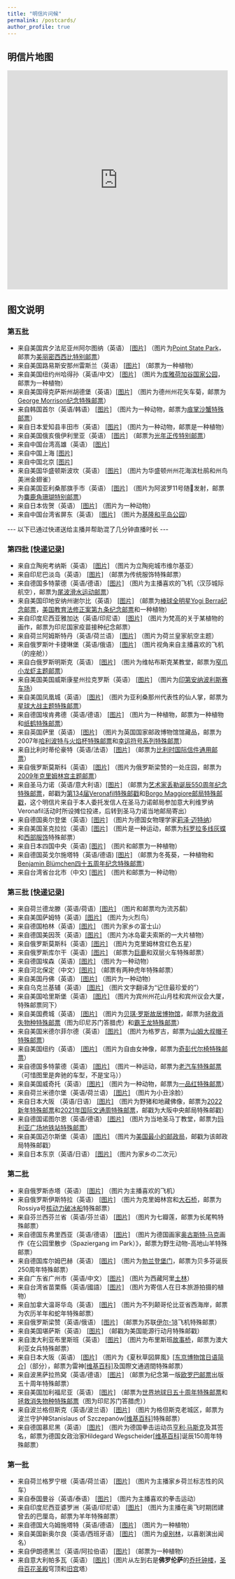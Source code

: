 ```yaml
---
title: "明信片问候"
permalink: /postcards/
author_profile: true
---
```


## 明信片地图

<iframe style="max-width: 100%" frameborder="no" border="0" marginwidth="0" marginheight="0" width="100%" height="500px" src="https://huolitangzhu.github.io/Postcards_Map/index.html"> </iframe>

## 图文说明

### 第五批

 * 来自美国宾夕法尼亚州阿尔图纳（英语） [[图片]](/images/postcards/USA22.jpg) （图片为[Point State Park](https://www.dcnr.pa.gov/StateParks/FindAPark/PointStatePark/Pages/default.aspx)，邮票为[美丽密西西比特别邮票](https://store.usps.com/store/product/buy-stamps/mighty-mississippi-stamps-S_580304)）
 * 来自美国路易斯安那州雷斯兰（英语） [[图片]](/images/postcards/USA21.jpg) （邮票为一种植物）
 * 来自美国纽约州哈得孙（英语/中文） [[图片]](/images/postcards/USA20.jpg) （图片为[库雅荷加谷国家公园](https://baike.baidu.com/item/%E5%BA%93%E9%9B%85%E8%8D%B7%E5%8A%A0%E8%B0%B7%E5%9B%BD%E5%AE%B6%E5%85%AC%E5%9B%AD/15275303)，邮票为一种植物）
 * 来自美国得克萨斯州胡德堡（英语）[[图片]](/images/postcards/USA19.jpg) （图片为德州州花矢车菊，邮票为[George Morrison纪念特殊邮票]([https://about.usps.com/newsroom/national-releases/2022/0803-usps-buzz-lightyear-forever-stamp.htm](https://store.usps.com/store/product/buy-stamps/george-morrison-stamps-S_481804))）
 * 来自韩国首尔（英语/韩语） [[图片]](/images/postcards/Korea.jpg) （图片为一种动物，邮票为[痕掌沙蟹特殊邮票](https://koreastamp.go.kr/sp/eg/speg0302.jsp?tbsmh15seqnum=3861&tbsmh01seqnum=4889)）
 * 来自日本爱知县丰田市（英语） [[图片]](/images/postcards/Japan6.jpg) （图片为一种动物，邮票是一种植物）
 * 来自美国俄亥俄伊利里亚（英语） [[图片]](/images/postcards/USA18.jpg) （邮票为[光年正传特别邮票](https://about.usps.com/newsroom/national-releases/2022/0803-usps-buzz-lightyear-forever-stamp.htm)）
 * 来自中国台湾高雄（英语） [[图片]](/images/postcards/Taiwan4.jpg)
 * 来自中国上海 [[图片]](/images/postcards/China_Shanghai.jpg)  
 * 来自中国北京 [[图片]](/images/postcards/China_Peking.jpg) 
 * 来自美国华盛顿斯波坎（英语） [[图片]](/images/postcards/USA17.jpg) （图片为华盛顿州州花海滨杜鹃和州鸟美洲金翅雀）
 * 来自美国亚利桑那旗手市（英语） [[图片]](/images/postcards/USA16.jpg) （图片为阿波罗11号随🚀发射，邮票为[麋鹿角珊瑚特别邮票](https://store.usps.com/store/product/buy-stamps/coral-reefs-postcard-stamp-S_745104)）
 * 来自日本佐贺（英语） [[图片]](/images/postcards/Japan5.jpg) （图片为一种动物）
 * 来自中国台湾省屏东（英语） [[图片]](/images/postcards/Taiwan3.jpg) （图片为[基隆和平岛公园](https://www.taiwan.net.tw/m1.aspx?sno=0001105&id=635)）

--- 以下已通过快递送给主播并帮助混了几分钟直播时长 ---

### 第四批 [[快递记录]](https://www.sf-express.com/we/ow/chn/sc/waybill/waybill-detail/SF1158016878133)

  * 来自立陶宛考纳斯（英语） [[图片]](/images/postcards/Lithuania.jpg) （图片为立陶宛城市维尔基亚）
  * 来自印尼巴淡岛（英语） [[图片]](/images/postcards/Indonesia3.jpg) （邮票为传统服饰特殊邮票）
  * 来自德国多特蒙德（英语/德语） [[图片]](/images/postcards/Germany13.jpg) （图片为主播喜欢的飞机（汉莎城际航空），邮票为[尾波滑水运动邮票](https://www.stamps-sieger.com/non-olympic-sports-wakeboarding-booklet-stamped-germany/)）
  * 来自美国印地安纳州谢尔比（英语） [[图片]](/images/postcards/USA15.jpg) （邮票为[棒球全明星Yogi Berra纪念邮票](https://about.usps.com/newsroom/national-releases/2021/0512ma-usps-will-celebrate-all-star-baseball-player-yogi-berra-with-a-forever-stamp.htm)，[美国教育法修正案第九条纪念邮票](https://about.usps.com/newsroom/national-releases/2022/0207ma-celebrating-the-50th-anniversary-of-title-ix.htm)和一种植物）
  * 来自印度尼西亚雅加达（英语/印尼语） [[图片]](/images/postcards/Indonesia2.jpg) （图片为梵高的关于某植物的画作，邮票为印尼国家疫苗接种纪念邮票）
  * 来自荷兰阿姆斯特丹（英语/荷兰语） [[图片]](/images/postcards/Holland4.jpg) （图片为荷兰皇家航空主题）
  * 来自俄罗斯叶卡捷琳堡（英语/俄语） [[图片]](/images/postcards/Russia7.jpg) （图片视角来自主播喜欢的飞机（的座舱））
  * 来自白俄罗斯明斯克（英语） [[图片]](/images/postcards/Belarus.jpg) （图片为维帖布斯克某教堂，邮票为[窄爪小龙虾主题邮票](https://colnect.com/en/stamps/stamp/856967-Narrow-clawed_Crayfish_Astacus_leptodactylus-Wildlife_in_Belarusian_Wetlands_2019-Belarus)）
  * 来自美国美国威斯康星州拉克罗斯（英语） [[图片]](/images/postcards/USA14.jpg) （图片为[印第安纳波利斯赛车场](https://baike.baidu.com/item/%E5%8D%B0%E7%AC%AC%E5%AE%89%E7%BA%B3%E6%B3%A2%E5%88%A9%E6%96%AF%E8%B5%9B%E8%BD%A6%E5%9C%BA/1967899)）
  * 来自美国凤凰城（英语） [[图片]](/images/postcards/USA13.jpg) （图片为亚利桑那州代表性的仙人掌，邮票为[星球大战主题特殊邮票](/images/postcards/Germany12.jpg)）
  * 来自德国埃肯弗德（英语/德语） [[图片]](/images/postcards/Germany12.jpg) （图片为一种植物，邮票为一种植物和[纸鹤特殊邮票](https://shop.deutschepost.de/markenset-brieftaube-briefmarke-zu-0-85-eur-10er-set)）
  * 来自英国萨里（英语） [[图片]](/images/postcards/UK.jpg) （图片为英国国家邮政博物馆馆藏品，邮票为2007年[哈利波特与火焰杯特殊邮票](https://www.collectgbstamps.co.uk/downloads/pdf/pb4411%20Harry%20Potter.pdf)和[幸运符号系列特殊邮票](https://www.collectgbstamps.co.uk/downloads/pdf/pb2805%20Greetings%20Stamps.pdf)）
  * 来自比利时蒂伦豪特（英语/法语） [[图片]](/images/postcards/Belgium.jpg) （邮票为[比利时国际信件通用邮票](https://eshop.bpost.be/fr/products/sm-le-roi-philippe-timbres-monde?v=177)）
  * 来自俄罗斯莫斯科（英语） [[图片]](/images/postcards/Russia6.jpg) （图片为俄罗斯梁赞的一处庄园，邮票为[2009年克里姆林宫主题邮票](https://www.stampworld.com/stamps/Russia/Postage-stamps/g1586/)）
  * 来自圣马力诺（英语/意大利语）[[图片]](/images/postcards/SanMarino.jpg) （邮票为[艺术家丢勒诞辰550周年纪念特殊邮票](https://www.ufn.sm/en/cod-710-2021.html)，邮戳为[第134届Veronafil特殊邮戳](https://www.veronafil.it/immagini/fotodb.php?tipo=sezioni&idf=452)和[Borgo Maggiore邮局特殊邮戳](https://www.poste.sm/on-line/home/chi-siamo/uffici-postali/scheda46098293.html)，这个明信片来自于本人委托发信人在圣马力诺邮局参加意大利维罗纳Veronafil活动时所设摊位投递，后转到圣马力诺当地邮局寄出） 
  * 来自德国奥尔登堡（英语）[[图片]](/images/postcards/Germany11.jpg) （图片为德国女物理学家[莉泽·迈特纳](https://baike.sogou.com/m/fullLemma?lid=4894151)）
  * 来自美国圣克拉拉（英语）[[图片]](/images/postcards/USA12.jpg) （图片是一种运动，邮票为[科罗拉多线灰蝶](https://about.usps.com/newsroom/national-releases/2021/0301ma-colorado-hairstreak-butterfly-featured-on-new-stamp.htm)和[西部服饰](https://about.usps.com/newsroom/national-releases/2021/0723-new-western-wear-forever-stamps-now-available.pdf)特殊邮票）
  * 来自日本四国中央（英语) [[图片]](/images/postcards/Japan4.jpg) （图片和邮票为一种植物）
  * 来自德国英戈尔施塔特（英语/德语) [[图片]](/images/postcards/Germany10.jpg) （邮票为冬菟葵，一种植物和[Benjamin Blümchen四十五周年纪念特殊邮票](https://shop.deutschepost.de/benjamin-bluemchen-briefmarke-zu-0-85-eur-10er-bogen)）
  * 来自台湾省台北市（中文) [[图片]](/images/postcards/Taiwan2.jpg) （图片和邮票为一种动物）

### 第三批 [[快递记录]](https://htm.sf-express.com/hk/tc/dynamic_function/waybill/#search/bill-number/SF1137491985635)

  * 来自荷兰德龙滕（英语/荷语）[[图片]](/images/postcards/Holland3.jpg) （图片和邮票均为流苏鹬）
  * 来自美国萨姆特（英语）[[图片]](/images/postcards/USA11.jpg) （图片为火烈鸟）
  * 来自德国柏林（英语）[[图片]](/images/postcards/Germany9.jpg) （图片为家乡の富士山）
  * 来自德国美因茨（英语）[[图片]](/images/postcards/Germany8.jpg) （图片为冰岛霍夫索斯的一大片植物）
  * 来自俄罗斯莫斯科（英语）[[图片]](/images/postcards/Russia5.jpeg) （图片为克里姆林宫红色五星）
  * 来自俄罗斯库尔干（英语）[[图片]](/images/postcards/Russia4.jpeg) （邮票为[巨鹿](https://www.paleophilatelie.eu/description/stamps/russia_2020.html#megaloceros)和双层火车特殊邮票）
  * 来自德国埃森（英语）[[图片]](/images/postcards/Germany7.jpg) （图片为一种动物）
  * 来自河北保定（中文）[[图片]](/images/postcards/ChinaBaoding.jpg) （邮票有两种虎年特殊邮票）
  * 来自美国丹佛（英语） [[图片]](/images/postcards/USA10.jpg) （图片为一种动物）
  * 来自乌克兰基辅（英语） [[图片]](/images/postcards/Ukraine1.jpg) （图片文字翻译为“记住最珍爱的”）
  * 来自美国哈里斯堡（英语） [[图片]](/images/postcards/USA9.jpg) （图片为宾州州花山月桂和宾州议会大厦，特殊邮票同下）
  * 来自美国费城（英语） [[图片]](/images/postcards/USA8.jpg) （图片为[贝琪·罗斯故居博物馆](https://baike.baidu.com/item/%E8%B4%9D%E7%90%AA%C2%B7%E7%BD%97%E6%96%AF%E6%95%85%E5%B1%85/24176216)，邮票为[拯救消失物种特殊邮票](https://www.fws.gov/news/blog/index.cfm/2018/3/5/Tiger-Stamp-Spotlight-Establishing-a-Tiger-Recovery-Clinic-in-Indonesia)（图为印尼苏门答腊虎）和[霸王龙特殊邮票](https://about.usps.com/newsroom/national-releases/2019/0829-fearsome-dinosaur-immortalized-on-forever-stamps.htm)）
  * 来自美国米德尔菲尔德（英语） [[图片]](/images/postcards/USA7.jpg) （图片为格罗古，邮票为[山姆大叔帽子特殊邮票](https://store.usps.com/store/product/buy-stamps/2017-uncle-sams-hat-stamps-S_119704)）
  * 来自美国纽约（英语） [[图片]](/images/postcards/USA6.jpg) （图片为自由女神像，邮票为[奇彭代尔椅特殊邮票](https://about.usps.com/postal-bulletin/2013/pb22379/html/info_009.htm)）
  * 来自德国多特蒙德（英语） [[图片]](/images/postcards/Germany6.jpg) （图片一种运动，邮票为[老汽车特殊邮票](https://shop.deutschepost.de/historische-nutzfahrzeuge-bergmann-gaggenau-1906-briefmarke-zu-0-95-plus-0-45-eur-10er-bogen)（可惜图里是奔驰的车型，不是宝马））
  * 来自美国威奇托（英语） [[图片]](/images/postcards/USA5.jpg) （图片为一种动物，邮票为[一品红特殊邮票](https://store.usps.com/store/product/buy-stamps/global-poinsettia-stamps-S_565904)）
  * 来自荷兰米德尔堡（英语/荷兰语） [[图片]](/images/postcards/Holland2.jpg) （图片为小丑涂脸）
  * 来自日本大阪 （英语/日语） [[图片]](/images/postcards/Japan3.jpg) （图片为野猪和地藏佛像，邮票为[2022新年特殊邮票](https://www.post.japanpost.jp/kitte/collection/archive/2021/1101_01/)和[2021年国际文通周特殊邮票](https://www.post.japanpost.jp/kitte/collection/archive/2021/1008_01/)，邮戳为大阪中央邮局特殊邮戳）
  * 来自德国诺图尔恩（英语/德语） [[图片]](/images/postcards/Germany5.jpg) （图片为当地圣马丁教堂，邮票为[玛利亚广场地铁站特殊邮票](https://shop.deutschepost.de/marienplatz-muenchen-briefmarke-zu-0-95-eur-10er-bogen)）
  * 来自美国迈尔斯堡（英语） [[图片]](/images/postcards/USA4.jpg) （图片为[美国最小的邮政局](https://facts.usps.com/smallest-post-office/)，邮戳为该邮政局特殊邮戳）
  * 来自日本东京（英语/日语） [[图片]](/images/postcards/Japan2.jpg) （图片为家乡の二次元）

### 第二批

  * 来自俄罗斯赤塔（英语） [[图片]](/images/postcards/Russia3.jpg) （图片为主播喜欢的飞机）
  * 来自俄罗斯伊斯特拉（英语） [[图片]](/images/postcards/Russia2.jpg) （图片为克里姆林宫和[大石桥](https://izi.travel/sv/4550-da-shi-qiao/zh)，邮票为Rossiya号[核动力破冰船](https://baike.baidu.com/item/%E6%A0%B8%E5%8A%A8%E5%8A%9B%E7%A0%B4%E5%86%B0%E8%88%B9/7704640)特殊邮票）
  * 来自芬兰西芬兰省（英语/芬兰语） [[图片]](/images/postcards/Finland.jpg) （图片为七瓣莲，邮票为长尾鸭特殊邮票）
  * 来自德国东弗里西亚（英语/德语） [[图片]](/images/postcards/Germany4.jpg) （图片为德国画家[奥古斯特·马克](https://baike.baidu.com/item/%E5%A5%A5%E5%8F%A4%E6%96%AF%E7%89%B9%C2%B7%E9%A9%AC%E5%85%8B/382206)画作《在公园里散步（Spaziergang im Park）》，邮票为野生动物-高地山羊特殊邮票）
  * 来自德国库尔姆巴赫（英语） [[图片]](/images/postcards/Germany3.jpg) （图片为[勃兰登堡门](https://baike.baidu.com/item/%E5%8B%83%E5%85%B0%E7%99%BB%E5%A0%A1%E9%97%A8/1513297)，邮票为贝多芬诞辰250周年特殊邮票）
  * 来自广东省广州市（英语/中文） [[图片]](/images/postcards/Guangzhou.jpg) （图片为西藏阿里[土林](https://baike.baidu.com/item/%E9%98%BF%E9%87%8C%E5%9C%9F%E6%9E%97/8989200)）
  * 来自台湾省苗栗縣（英语/國語） [[图片]](/images/postcards/Taiwan.jpg) （图片为寄信人在日本旅游拍摄的植物）
  * 来自加拿大温哥华岛（英语） [[图片]](/images/postcards/Canada.jpg) （图片为不列颠哥伦比亚省西海岸，邮票为农历羊年和蛇年特殊邮票）
  * 来自俄罗斯梁赞（英语/俄语） [[图片]](/images/postcards/Russia.jpg) （邮票为苏联[伊尔-18](https://baike.baidu.com/item/%E4%BC%8A%E5%B0%94-18%E5%AE%A2%E6%9C%BA/17616190)飞机特殊邮票）
  * 来自美国堪萨斯（英语） [[图片]](/images/postcards/USA3.jpg) （邮戳为美国能源行动月特殊邮戳）
  * 来自澳大利亚布里斯班（英语） [[图片]](/images/postcards/Australia.jpg) （图片为布里斯班[故事桥](https://baike.baidu.com/item/%E6%95%85%E4%BA%8B%E6%A1%A5/9865031)，邮票为澳大利亚女兵特殊邮票）
  * 来自日本大阪（英语） [[图片]](/images/postcards/Japan.jpg) （图片为《夏秋草図屏風》[[东京博物馆日语简介]](https://www.tnm.jp/modules/rblog/index.php/1/2013/09/15/%E5%A4%8F%E7%A7%8B%E8%8D%89%E5%9B%B3%E5%B1%8F%E9%A2%A8%E8%A6%8B%E3%81%A9%E3%81%93%E3%82%8D/)（部分），邮票为雷神[[维基百科]](https://zh.wikipedia.org/wiki/%E9%9B%B7%E7%A5%9E_(%E6%97%A5%E6%9C%AC))及国際文通週間特殊邮票）
  * 来自波黑萨拉热窝（英语/德语） [[图片]](/images/postcards/BiH.jpg) （邮票为纪念第一版[欧罗巴邮票](https://baike.baidu.com/item/%E6%AC%A7%E7%BD%97%E5%B7%B4%E9%82%AE%E7%A5%A8/1845701)出版五十周年特殊邮票）
  * 来自美国加利福尼亚（英语） [[图片]](/images/postcards/USA2.jpg) （邮票为[世界地球日五十周年特殊邮票](https://store.usps.com/store/product/buy-stamps/earth-day-stamps-S_682604)和[拯救消失物种特殊邮票](https://www.fws.gov/news/blog/index.cfm/2018/3/5/Tiger-Stamp-Spotlight-Establishing-a-Tiger-Recovery-Clinic-in-Indonesia)（图为印尼苏门答腊虎））
  * 来自波兰格但斯克（英语/波兰语） [[图片]](/images/postcards/Poland.jpg) （图片为格但斯克老城区，邮票为波兰守护神Stanislaus of Szczepanów[[维基百科]](https://en.wikipedia.org/wiki/Stanislaus_of_Szczepan%C3%B3w)特殊邮票）
  * 来自德国慕尼黑（英语） [[图片]](/images/postcards/Germany2.jpg) （图片为德国拳击运动员[亨利·马斯克](https://baike.baidu.com/item/%E4%BA%A8%E5%88%A9%C2%B7%E9%A9%AC%E6%96%AF%E5%85%8B/9095594)及其签名，邮票为德国女政治家Hildegard Wegscheider[[维基百科]](https://de.wikipedia.org/wiki/Hildegard_Wegscheider)诞辰150周年特殊邮票）

### 第一批

  * 来自荷兰格罗宁根（英语/荷兰语） [[图片]](/images/postcards/Holland.png) （图片为主播家乡荷兰标志性的风车）
  * 来自泰国曼谷（英语/泰语） [[图片]](/images/postcards/Thailand.png) （图片为主播喜欢的拳击运动）
  * 来自印度尼西亚婆罗洲（英语/印尼语） [[图片]](/images/postcards/Indonesia.png) （图片为主播在奥飞时期团建曾去的巴厘岛，邮票为羊年特殊邮票）
  * 来自德国大乌姆施塔特（英语/德语） [[图片]](/images/postcards/Germany.jpg) （图片为一种植物）
  * 来自美国新奥尔良（英语/西班牙语） [[图片]](/images/postcards/USA.jpg) （图片为[卓别林](https://baike.baidu.com/item/%E6%9F%A5%E7%90%86%C2%B7%E5%8D%93%E5%88%AB%E6%9E%97/269676)，以喜剧演出闻名）
  * 来自伊朗德黑兰（英语/阿拉伯语） [[图片]](/images/postcards/Iran.jpg) （邮票为一种植物）
  * 来自意大利帕多瓦（英语） [[图片]](/images/postcards/Italy.jpg)（图片从左到右是**佛罗伦萨**的[乔托钟楼](https://baike.baidu.com/item/%E4%BD%9B%E7%BD%97%E4%BC%A6%E8%90%A8%E4%B8%BB%E6%95%99%E5%A0%82%E7%9A%84%E4%B9%94%E6%89%98%E9%92%9F%E6%A5%BC/6193995)，[圣母百花圣殿](https://baike.baidu.com/item/%E8%8A%B1%E4%B9%8B%E5%9C%A3%E6%AF%8D%E5%A4%A7%E6%95%99%E5%A0%82/8723201)穹顶和[旧宫](https://www.virtualuffizi.com/zh/%E6%97%A7%E5%AE%AB.html)塔）
